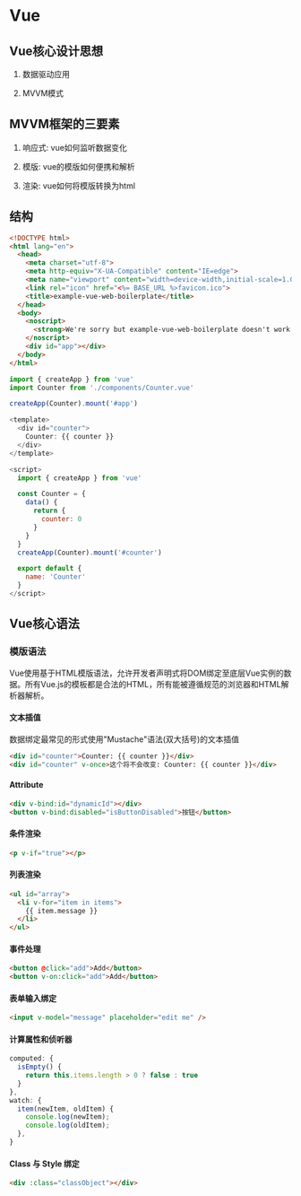 # Vue

## Vue核心设计思想

1. 数据驱动应用

2. MVVM模式

## MVVM框架的三要素

1. 响应式: vue如何监听数据变化

2. 模版: vue的模版如何便携和解析

3. 渲染: vue如何将模版转换为html

## 结构

```html
<!DOCTYPE html>
<html lang="en">
  <head>
    <meta charset="utf-8">
    <meta http-equiv="X-UA-Compatible" content="IE=edge">
    <meta name="viewport" content="width=device-width,initial-scale=1.0">
    <link rel="icon" href="<%= BASE_URL %>favicon.ico">
    <title>example-vue-web-boilerplate</title>
  </head>
  <body>
    <noscript>
      <strong>We're sorry but example-vue-web-boilerplate doesn't work properly without JavaScript enabled. Please enable it to continue.</strong>
    </noscript>
    <div id="app"></div>
  </body>
</html>
```

```js
import { createApp } from 'vue'
import Counter from './components/Counter.vue'

createApp(Counter).mount('#app')
```

```js
<template>
  <div id="counter">
    Counter: {{ counter }}
  </div>
</template>

<script>
  import { createApp } from 'vue'

  const Counter = {
    data() {
      return {
        counter: 0
      }
    }
  }
  createApp(Counter).mount('#counter')

  export default {
    name: 'Counter'
  }
</script>
```

## Vue核心语法

### 模版语法

Vue使用基于HTML模版语法，允许开发者声明式将DOM绑定至底层Vue实例的数据。所有Vue.js的模板都是合法的HTML，所有能被遵循规范的浏览器和HTML解析器解析。

#### 文本插值

数据绑定最常见的形式使用"Mustache"语法(双大括号)的文本插值

```html
<div id="counter">Counter: {{ counter }}</div>
<div id="counter" v-once>这个将不会改变: Counter: {{ counter }}</div>
```

#### Attribute

```html
<div v-bind:id="dynamicId"></div>
<button v-bind:disabled="isButtonDisabled">按钮</button>
```

#### 条件渲染

```html
<p v-if="true"></p>
```

#### 列表渲染

```html
<ul id="array">
  <li v-for="item in items">
    {{ item.message }}
  </li>
</ul>
```

#### 事件处理

```html
<button @click="add">Add</button>
<button v-on:click="add">Add</button>
```

#### 表单输入绑定

```html
<input v-model="message" placeholder="edit me" />
```

#### 计算属性和侦听器

```js
computed: {
  isEmpty() {
    return this.items.length > 0 ? false : true
  }
},
watch: {
  item(newItem, oldItem) {
    console.log(newItem);
    console.log(oldItem);
  },
}
```

#### Class 与 Style 绑定

```html
<div :class="classObject"></div>
```
